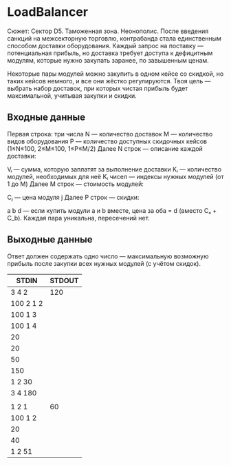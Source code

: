 # LoadBalancer
Сюжет: Сектор D5. Таможенная зона. Неонополис.
После введения санкций на межсекторную торговлю,
контрабанда стала единственным способом доставки оборудования.
Каждый запрос на поставку — потенциальная прибыль,
но доставка требует доступа к дефицитным модулям,
которые нужно закупать заранее, по завышенным ценам.

Некоторые пары модулей можно закупить в одном кейсе со скидкой,
но таких кейсов немного, и все они жёстко регулируются.
Твоя цель — выбрать набор доставок, при которых чистая прибыль будет максимальной,
учитывая закупки и скидки.

## Входные данные
Первая строка: три числа
N — количество доставок
M — количество видов оборудования
P — количество доступных скидочных кейсов
(1≤N≤100, 2≤M≤100, 1≤P≤M/2)
Далее N строк — описание каждой доставки:

Vᵢ — сумма, которую заплатят за выполнение доставки
Kᵢ — количество модулей, необходимых для неё
Kᵢ чисел — индексы нужных модулей (от 1 до M)
Далее M строк — стоимость модулей:

Cⱼ — цена модуля j
Далее P строк — скидки:

a b d — если купить модули a и b вместе, цена за оба = d
(вместо Cₐ + C_b). Каждая пара уникальна, пересечений нет.
## Выходные данные

Ответ должен содержать одно число —
максимальную возможную прибыль после закупки всех нужных модулей (с учётом скидок).

|STDIN|STDOUT|
|-----|------|
|3 4 2|120|
|100 2 1 2||
|100 1 3||
|100 1 4||
|20||
|20||
|50||
|150||
|1 2 30||
|3 4 180||
||
|1 2 1|60|
|100 1 2||
|20||
|40||
|1 2 51||